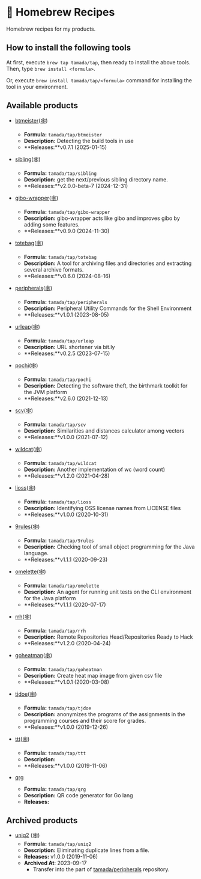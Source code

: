 # :beer: Homebrew Recipes

Homebrew recipes for my products.

## How to install the following tools

At first, execute `brew tap tamada/tap`, then ready to install the above tools.
Then, type `brew install <formula>`.

Or, execute `brew install tamada/tap/<formula>` command for installing the tool in your environment.

## Available products
- [btmeister](https://github.com/tamada/btmeister)([:spider_web:](https://tamada.github.io/btmeister/))
  
  - **Formula:** `tamada/tap/btmeister`
  - **Description:** Detecting the build tools in use
  - **Releases:**v0.7.1 (2025-01-15)
- [sibling](https://github.com/tamada/sibling)([:spider_web:](https://tamada.github.io/sibling/))
  
  - **Formula:** `tamada/tap/sibling`
  - **Description:** get the next/previous sibling directory name.
  - **Releases:**v2.0.0-beta-7 (2024-12-31)
- [gibo-wrapper](https://github.com/tamada/gibo-wrapper)([:spider_web:](https://tamada.github.io/gibo-wrapper/))
  
  - **Formula:** `tamada/tap/gibo-wrapper`
  - **Description:** gibo-wrapper acts like gibo and improves gibo by adding some features.
  - **Releases:**v0.9.0 (2024-11-30)
- [totebag](https://github.com/tamada/totebag)([:spider_web:](https://tamada.github.io/totebag/))
  
  - **Formula:** `tamada/tap/totebag`
  - **Description:** A tool for archiving files and directories and extracting several archive formats.
  - **Releases:**v0.6.0 (2024-08-16)
- [peripherals](https://github.com/tamada/peripherals)([:spider_web:](https://tamada.github.io/peripherals/))
  
  - **Formula:** `tamada/tap/peripherals`
  - **Description:** Peripheral Utility Commands for the Shell Environment
  - **Releases:**v1.0.1 (2023-08-05)
- [urleap](https://github.com/tamada/urleap)([:spider_web:](https://tamada.github.io/urleap/))
  
  - **Formula:** `tamada/tap/urleap`
  - **Description:** URL shortener via bit.ly
  - **Releases:**v0.2.5 (2023-07-15)
- [pochi](https://github.com/tamada/pochi)([:spider_web:](https://tamada.github.io/pochi/))
  
  - **Formula:** `tamada/tap/pochi`
  - **Description:** Detecting the software theft, the birthmark toolkit for the JVM platform
  - **Releases:**v2.6.0 (2021-12-13)
- [scv](https://github.com/tamada/scv)([:spider_web:](https://tamada.github.io/scv/))
  
  - **Formula:** `tamada/tap/scv`
  - **Description:** Similarities and distances calculator among vectors
  - **Releases:**v1.0.0 (2021-07-12)
- [wildcat](https://github.com/tamada/wildcat)([:spider_web:](https://tamada.github.io/wildcat/))
  
  - **Formula:** `tamada/tap/wildcat`
  - **Description:** Another implementation of wc (word count)
  - **Releases:**v1.2.0 (2021-04-28)
- [lioss](https://github.com/tamada/lioss)([:spider_web:](https://tamada.github.io/lioss/))
  
  - **Formula:** `tamada/tap/lioss`
  - **Description:** Identifying OSS license names from LICENSE files
  - **Releases:**v1.0.0 (2020-10-31)
- [9rules](https://github.com/tamada/9rules)([:spider_web:](https://tamada.github.io/9rules/))
  
  - **Formula:** `tamada/tap/9rules`
  - **Description:** Checking tool of small object programming for the Java language.
  - **Releases:**v1.1.1 (2020-09-23)
- [omelette](https://github.com/tamada/omelette)([:spider_web:](https://tamada.github.io/omelette/))
  
  - **Formula:** `tamada/tap/omelette`
  - **Description:** An agent for running unit tests on the CLI environment for the Java platform
  - **Releases:**v1.1.1 (2020-07-17)
- [rrh](https://github.com/tamada/rrh)([:spider_web:](https://tamada.github.io/rrh/))
  
  - **Formula:** `tamada/tap/rrh`
  - **Description:** Remote Repositories Head/Repositories Ready to Hack
  - **Releases:**v1.2.0 (2020-04-24)
- [goheatman](https://github.com/tamada/goheatman)([:spider_web:](https://tamada.github.io/goheatman/))
  
  - **Formula:** `tamada/tap/goheatman`
  - **Description:** Create heat map image from given csv file
  - **Releases:**v1.0.1 (2020-03-08)
- [tjdoe](https://github.com/tamada/tjdoe)([:spider_web:](https://tamada.github.io/tjdoe/))
  
  - **Formula:** `tamada/tap/tjdoe`
  - **Description:** anonymizes the programs of the assignments in the programming courses and their score for grades.
  - **Releases:**v1.0.0 (2019-12-26)
- [ttt](https://github.com/tamada/ttt)([:spider_web:](https://tamada.github.io/ttt/))
  
  - **Formula:** `tamada/tap/ttt`
  - **Description:** 
  - **Releases:**v1.0.0 (2019-11-06)
- [qrg](https://github.com/tamada/qrg)
  - **Formula:** `tamada/tap/qrg`
  - **Description:** QR code generator for Go lang
  - **Releases:**

## Archived products

- [uniq2](https://github.com/tamada/uniq2) ([:spider_web:](https://tamada.github.io/uniq2/))
  - **Formula:** `tamada/tap/uniq2`
  - **Description:** Eliminating duplicate lines from a file.
  - **Releases:**
    v1.0.0 (2019-11-06)
  - **Archived At**: 2023-09-17
    - Transfer into the part of [tamada/peripherals](https://github.com/tamada/peripherals) repository.
